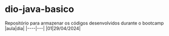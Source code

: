 # dio-java-basico
Repositório para armazenar os códigos desenvolvidos durante o bootcamp
|aula|dia|
|----|---|
|01|29/04/2024|